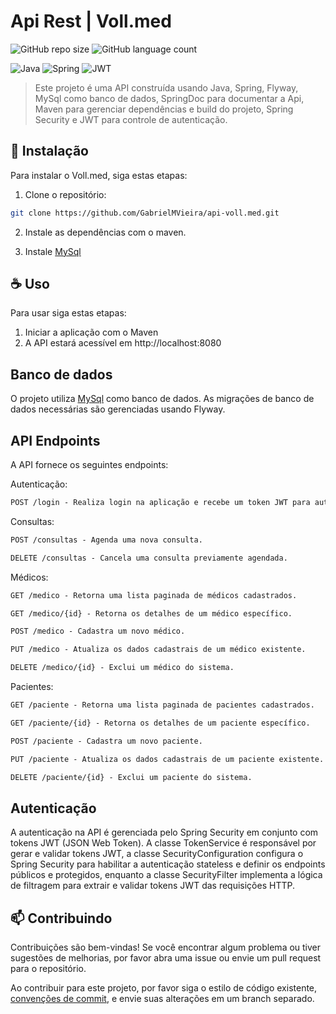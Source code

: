 # Api Rest | Voll.med

![GitHub repo size](https://img.shields.io/github/repo-size/iuricode/README-template?style=for-the-badge)
![GitHub language count](https://img.shields.io/github/languages/count/iuricode/README-template?style=for-the-badge)

![Java](https://img.shields.io/badge/java-%23ED8B00.svg?style=for-the-badge&logo=openjdk&logoColor=white)
![Spring](https://img.shields.io/badge/spring-%236DB33F.svg?style=for-the-badge&logo=spring&logoColor=white)
![JWT](https://img.shields.io/badge/JWT-black?style=for-the-badge&logo=JSON%20web%20tokens)

> Este projeto é uma API construída usando Java, Spring, Flyway, MySql como banco de dados, SpringDoc para documentar a Api, Maven para gerenciar dependências e build do projeto, Spring Security e JWT para controle de autenticação.

## 🚀 Instalação

Para instalar o Voll.med, siga estas etapas:

1. Clone o repositório:

```bash
git clone https://github.com/GabrielMVieira/api-voll.med.git
```

2. Instale as dependências com o maven.

3. Instale [MySql](https://www.mysql.com/)

## ☕ Uso

Para usar siga estas etapas:

1. Iniciar a aplicação com o Maven
2. A API estará acessível em http://localhost:8080

## Banco de dados
O projeto utiliza [MySql](https://www.mysql.com/) como banco de dados. As migrações de banco de dados necessárias são gerenciadas usando Flyway.


## API Endpoints
A API fornece os seguintes endpoints:

Autenticação: 
```markdown
POST /login - Realiza login na aplicação e recebe um token JWT para autenticação.
```

Consultas:
```markdown
POST /consultas - Agenda uma nova consulta.

DELETE /consultas - Cancela uma consulta previamente agendada.
```

Médicos:
```markdown
GET /medico - Retorna uma lista paginada de médicos cadastrados.

GET /medico/{id} - Retorna os detalhes de um médico específico.

POST /medico - Cadastra um novo médico.

PUT /medico - Atualiza os dados cadastrais de um médico existente.

DELETE /medico/{id} - Exclui um médico do sistema.
```

Pacientes:
```markdown
GET /paciente - Retorna uma lista paginada de pacientes cadastrados.

GET /paciente/{id} - Retorna os detalhes de um paciente específico.

POST /paciente - Cadastra um novo paciente.

PUT /paciente - Atualiza os dados cadastrais de um paciente existente.

DELETE /paciente/{id} - Exclui um paciente do sistema.
```

## Autenticação

A autenticação na API é gerenciada pelo Spring Security em conjunto com tokens JWT (JSON Web Token).
A classe TokenService é responsável por gerar e validar tokens JWT, a classe SecurityConfiguration configura o Spring Security para habilitar a autenticação stateless e definir os endpoints públicos e protegidos, enquanto a classe SecurityFilter implementa a lógica de filtragem para extrair e validar tokens JWT das requisições HTTP.

## 📫 Contribuindo

Contribuições são bem-vindas! Se você encontrar algum problema ou tiver sugestões de melhorias, por favor abra uma issue ou envie um pull request para o repositório.

Ao contribuir para este projeto, por favor siga o estilo de código existente, [convenções de commit](https://www.conventionalcommits.org/en/v1.0.0/), e envie suas alterações em um branch separado.
